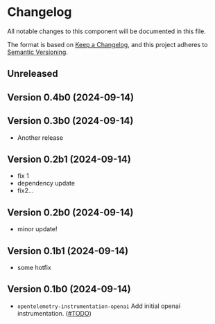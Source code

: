 # Changelog

All notable changes to this component will be documented in this file.

The format is based on [Keep a Changelog](https://keepachangelog.com/en/1.0.0/),
and this project adheres to [Semantic Versioning](https://semver.org/spec/v2.0.0.html).

## Unreleased

## Version 0.4b0 (2024-09-14)

## Version 0.3b0 (2024-09-14)

- Another release

## Version 0.2b1 (2024-09-14)

- fix 1
- dependency update
- fix2...

## Version 0.2b0 (2024-09-14)

- minor update!

## Version 0.1b1 (2024-09-14)

- some hotfix

## Version 0.1b0 (2024-09-14)

- `opentelemetry-instrumentation-openai` Add initial openai instrumentation.
  ([#TODO](https://github.com/open-telemetry/opentelemetry-python-contrib/pull/TODO))

